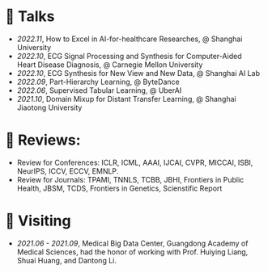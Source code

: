 <!--
# 📖 Educations
- *2018.09 - 2023.06*, Ph.D. of Computer Science and Techonology, Zhejiang University, Hangzhou.
- *2014.09 - 2018.06*, Bachelor of Science in Statistics with honor, Zhongnan University of Economics and Law.
-->

# 💬 Talks
- *2022.11*, How to Excel in AI-for-healthcare Researches, @ Shanghai University
- *2022.10*, ECG Signal Processing and Synthesis for Computer-Aided Heart Disease Diagnosis, @ Carnegie Mellon University
- *2022.10*, ECG Synthesis for New View and New Data, @ Shanghai AI Lab 
- *2022.09*, Part-Hierarchy Learning, @ ByteDance
- *2022.06*, Supervised Tabular Learning, @ UberAI
- *2021.10*, Domain Mixup for Distant Transfer Learning, @ Shanghai Jiaotong University

<!--
# 🏫 Teaching
- *Fall 2023*, Frontiers of Medical Artificial Intelligence (lecture slice preparation, teaching assistant)
-->

# 🔎 Reviews:
- Review for Conferences: ICLR, ICML, AAAI, IJCAI, CVPR, MICCAI, ISBI, NeurIPS, ICCV, ECCV, EMNLP.
- Review for Journals: TPAMI, TNNLS, TCBB, JBHI, Frontiers in Public Health, JBSM, TCDS, Frontiers in Genetics, Scienstific Report
<!-- MBE, Journal of Medical Imaging and Health Informatics. -->

# 🎒 Visiting
- *2021.06 - 2021.09*, Medical Big Data Center, Guangdong Academy of Medical Sciences, had the honor of working with Prof. Huiying Liang, Shuai Huang, and Dantong Li.
